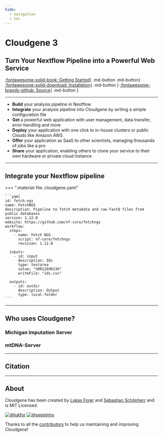 ```yaml
---
hide:
  - navigation
  - toc 
---
```

<div class="header" markdown="1">

# Cloudgene 3

## Turn Your Nextflow Pipeline into a Powerful Web Service


[:fontawesome-solid-book: Getting Started](server/introduction.md){ .md-button .md-button} [:fontawesome-solid-download: Installation](installation.md){ .md-button } [:fontawesome-brands-github: Source](https://github.com/genepi/cloudgene){ .md-button }
</div>

---

- **Build** your analysis pipeline in Nextflow
- **Integrate** your analysis pipeline into Cloudgene by writing a simple configuration file
- **Get** a powerful web application with user management, data transfer, error handling and more
- **Deploy** your application with one click to in-house clusters or public Clouds like Amazon AWS
- **Offer** your application as SaaS to other scientists, managing thousands of jobs like a pro
- **Share** your application, enabling others to clone your service to their own hardware or private cloud instance

---

## Integrate your Nextflow pipeline

=== ":material-file: cloudgene.yaml"

    ```yaml
    id: fetch-ngs
    name: FetchNGS
    description: Pipeline to fetch metadata and raw FastQ files from public databases
    version: 1.12.0
    website: https://github.com/nf-core/fetchngs
    workflow:
      steps:
        - name: Fetch NGS
          script: nf-core/fetchngs
          revision: 1.12.0
    
      inputs:
        - id: input
          description: IDs
          type: textarea
          value: "SRR12696236"
          writeFile: "ids.csv"
    
      outputs:
        - id: outdir
          description: Output
          type: local-folder
    ```


---

## Who uses Cloudgene?


### Michigan Imputation Server



### mtDNA-Server

---

## Citation

---

## About

Cloudgene has been created by [Lukas Forer](https://twitter.com/lukfor) and [Sebastian Schönherr](https://twitter.com/seppinho) and is MIT Licensed.


[![@lukfor](https://avatars.githubusercontent.com/u/210220?s=64&v=4)](https://github.com/lukfor)
[![@seppinho](https://avatars.githubusercontent.com/u/1942824?s=64&v=4)](https://github.com/seppinho)

Thanks to all the [contributors](about.md) to help us maintaining and improving Cloudgene!
